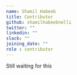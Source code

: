 ```yaml
---
name: Shamil Habeeb
title: Contributor
github: shamilhabeebnelli
twitter: ""
linkedin: ""
slack: ""
joining_date: ""
role : contributor
---
```


Still waiting for this
